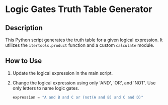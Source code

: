# Logic Gates Truth Table Generator

## Description
This Python script generates the truth table for a given logical expression. It utilizes the `itertools.product` function and a custom `calculate` module.

## How to Use
1. Update the logical expression in the main script.
2. Change the logical expression using only 'AND', 'OR', and 'NOT'. Use only letters to name logic gates.
   
   ```python
   expression = "A and B and C or (not(A and B) and C and D)"
